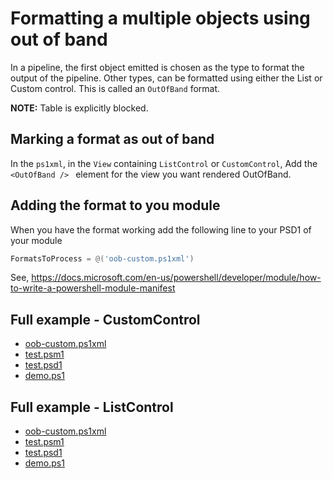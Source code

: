 # Formatting a multiple objects using out of band

In a pipeline, the first object emitted is chosen as the type to format the output of the pipeline.
Other types, can be formatted using either the List or Custom control.  This is called an `OutOfBand` format.

**NOTE:** Table is explicitly blocked.

## Marking a format as out of band

In the `ps1xml`, in the `View` containing `ListControl` or `CustomControl`, Add the `<OutOfBand /> ` element for the view you want rendered OutOfBand.

## Adding the format to you module

When you have the format working add the following line to your PSD1 of your module

```Powershell
FormatsToProcess = @('oob-custom.ps1xml')
```

See, https://docs.microsoft.com/en-us/powershell/developer/module/how-to-write-a-powershell-module-manifest

## Full example - CustomControl

- [oob-custom.ps1xml](Custom/test/oob-custom.ps1xml)
- [test.psm1](Custom/test/test.psm1)
- [test.psd1](Custom/test/test.psd1)
- [demo.ps1](Custom/test/test.psd1)

## Full example - ListControl

- [oob-custom.ps1xml](Custom/test/oob-list.ps1xml)
- [test.psm1](Custom/test/test.psm1)
- [test.psd1](Custom/test/test.psd1)
- [demo.ps1](Custom/test/test.psd1)
